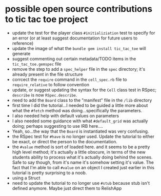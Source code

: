 # possible open source contributions to tic tac toe project

* update the test for the player class `#initializiation` test to specify for an error (or at least suggest documentation for future users to reference)
* update the image of what the `bundle gem install tic_tac_toe` will generate
* suggest commenting out certain metadata/TODO items in the `tic_tac_toe.gemspec` file
* remove the step to add a `spec_helper` file in the `spec` directory;  it's already present in the file structure
* corrcect the `require` command in the `cell_spec.rb` file to `require_relative` to follow convention
* update, or suggest updating the syntax for the `Cell` class test in RSpec; `describe` is now `RSpec.describe`. 
* need to add the `Board` class to the "manifest" file in the `/lib` directory
* first time I did the tutorial...I needed to be guided a little more about what the `#fetch` method was doing...specifically the parameters. 
* I also needed help with default values on parameters
* I also needed some guidance with what `#default_grid` was actually doing; perhaps suggesting to use IRB here....
* Yeah, so...the way that the `Board` is instantiated was very confusing. 
* the RSpec test for `#have` is no longer used. Update the tutorial to either be exact, or direct the person to the documentation. 
* the `#value` method is sort of loaded here. and it seems to be a pretty high level method; it's actually a little obscure, in terms of the new students ability to process what it's actually doing behind the scenes. Safe to say though, from it's name it's somehow setting it's value. The fact that I'm able to call `#value` on an object I created just earlier in this tutorial is pretty surprising to a noob. 
* using a Struct
* need to update the tutorial to no longer use `#stub` because stub isn't defined anymore. Maybe just direct them to RelishApp


